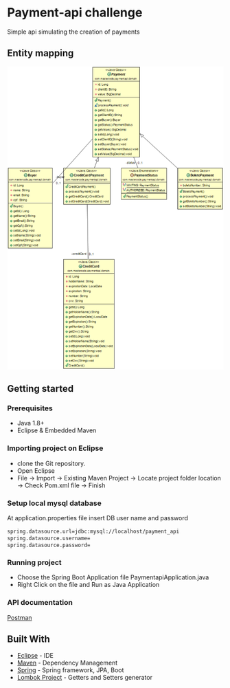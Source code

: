 # Payment-api challenge
Simple api simulating the creation of payments
## Entity mapping
![Diagram](./diagram.png)

## Getting started

### Prerequisites
- Java 1.8+
- Eclipse & Embedded Maven

### Importing project on Eclipse
- clone the Git repository.
- Open Eclipse
- File -> Import -> Existing Maven Project -> Locate project folder location -> Check Pom.xml file -> Finish

### Setup local mysql database
At application.properties file insert DB user name and password
```
spring.datasource.url=jdbc:mysql://localhost/payment_api
spring.datasource.username=
spring.datasource.password=
```

### Running project
- Choose the Spring Boot Application file PaymentapiApplication.java
- Right Click on the file and Run as Java Application

### API documentation
[Postman](https://documenter.getpostman.com/view/3454571/S1EWMu2T)

## Built With
* [Eclipse](https://www.eclipse.org/) - IDE
* [Maven](https://maven.apache.org/) - Dependency Management
* [Spring](https://spring.io/) - Spring framework, JPA, Boot
* [Lombok Project](https://projectlombok.org/setup/eclipse) - Getters and Setters generator
